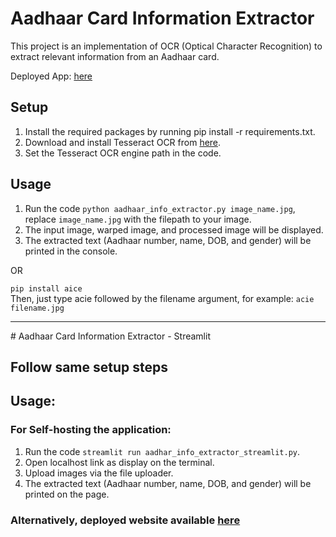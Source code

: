 # Aadhaar Card Information Extractor
This project is an implementation of OCR (Optical Character Recognition) to extract relevant information from an Aadhaar card.

Deployed App: [here](https://cvaproject-aadhaarcardin-aadhar-info-extractor-streamlit-0gi7up.streamlit.app/)

## Setup
1. Install the required packages by running pip install -r requirements.txt.
2. Download and install Tesseract OCR from [here](https://github.com/UB-Mannheim/tesseract/wiki).
3. Set the Tesseract OCR engine path in the code.

## Usage
1. Run the code `python aadhaar_info_extractor.py image_name.jpg`, replace `image_name.jpg` with the filepath to your image.
2. The input image, warped image, and processed image will be displayed.
3. The extracted text (Aadhaar number, name, DOB, and gender) will be printed in the console.

OR

`pip install aice`<br>
Then, just type acie followed by the filename argument, for example:
`acie filename.jpg`
<hr>
# Aadhaar Card Information Extractor - Streamlit

## Follow same setup steps

## Usage: 
### For Self-hosting the application:
1. Run the code `streamlit run aadhar_info_extractor_streamlit.py`.
2. Open localhost link as display on the terminal.
3. Upload images via the file uploader.
4. The extracted text (Aadhaar number, name, DOB, and gender) will be printed on the page.

### Alternatively, deployed website available [here](https://cvaproject-aadhaarcardin-aadhar-info-extractor-streamlit-0gi7up.streamlit.app/)

